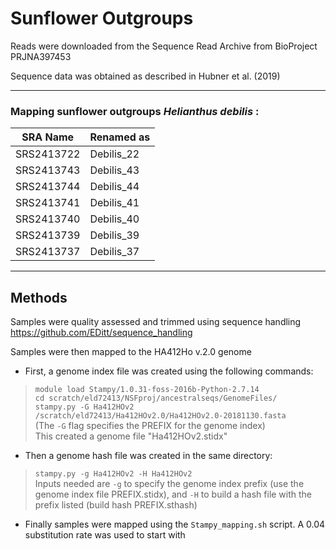 # Sunflower Outgroups

Reads were downloaded from the Sequence Read Archive from BioProject PRJNA397453

Sequence data was obtained as described in Hubner et al. (2019)

---

### Mapping sunflower outgroups _Helianthus debilis_ :

| SRA Name  | Renamed as |
|-----------| ---------- |
|SRS2413722 | Debilis_22 |
|SRS2413743 | Debilis_43 |
|SRS2413744 | Debilis_44 |
|SRS2413741 | Debilis_41 |
|SRS2413740 | Debilis_40 |
|SRS2413739 | Debilis_39 |
|SRS2413737 | Debilis_37 |

---

## Methods

Samples were quality assessed and trimmed using sequence handling https://github.com/EDitt/sequence_handling

Samples were then mapped to the HA412Ho v.2.0 genome
- First, a genome index file was created using the following commands:
> `module load Stampy/1.0.31-foss-2016b-Python-2.7.14`  
`cd scratch/eld72413/NSFproj/ancestralseqs/GenomeFiles/`  
`stampy.py -G Ha412HOv2 /scratch/eld72413/Ha412HOv2.0/Ha412HOv2.0-20181130.fasta`  
(The `-G` flag specifies the PREFIX for the genome index)  
This created a genome file "Ha412HOv2.stidx"  
- Then a genome hash file was created in the same directory:  
> `stampy.py -g Ha412HOv2 -H Ha412HOv2`   
>Inputs needed are `-g` to specify the genome index prefix (use the genome index file PREFIX.stidx),
and `-H` to build a hash file with the prefix listed (build hash PREFIX.sthash)
- Finally samples were mapped using the `Stampy_mapping.sh` script. A 0.04 substitution rate was used to start with